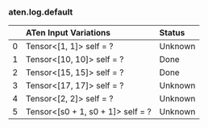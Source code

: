 ### aten.log.default
|    | ATen Input Variations             | Status   |
|---:|:----------------------------------|:---------|
|  0 | Tensor<[1, 1]> self = ?           | Unknown  |
|  1 | Tensor<[10, 10]> self = ?         | Done     |
|  2 | Tensor<[15, 15]> self = ?         | Done     |
|  3 | Tensor<[17, 17]> self = ?         | Unknown  |
|  4 | Tensor<[2, 2]> self = ?           | Unknown  |
|  5 | Tensor<[s0 + 1, s0 + 1]> self = ? | Unknown  |

